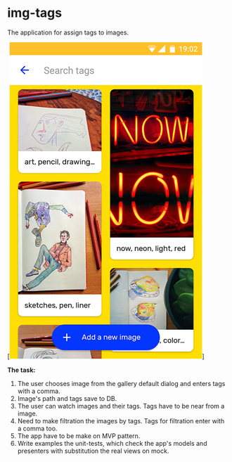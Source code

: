 # img-tags
The application for assign tags to images.

[![Screenshot](https://github.com/Z-13/img-tags/blob/master/info/screenshot_img_tags.jpg)]

**The task:**

1. The user chooses image from the gallery default dialog and enters tags with a comma.
2. Image's path and tags save to DB.
3. The user can watch images and their tags. Tags have to be near from a image.
4. Need to make filtration the images by tags. Tags for filtration enter with a comma too.
5. The app have to be make on MVP pattern.
6. Write examples the unit-tests, which check the app's models and presenters with substitution the real views on mock.
